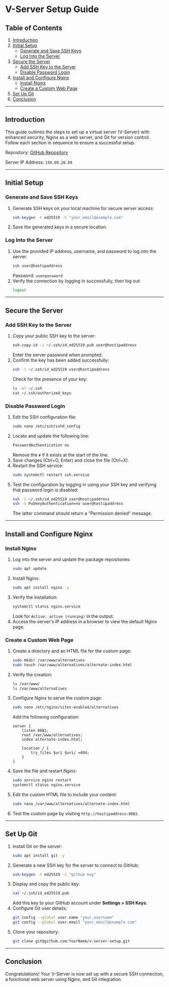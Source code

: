 # V-Server Setup Guide

## Table of Contents

1. [Introduction](#introduction)
2. [Initial Setup](#initial-setup)
   - [Generate and Save SSH Keys](#generate-and-save-ssh-keys)
   - [Log Into the Server](#log-into-the-server)
3. [Secure the Server](#secure-the-server)
   - [Add SSH Key to the Server](#add-ssh-key-to-the-server)
   - [Disable Password Login](#disable-password-login)
4. [Install and Configure Nginx](#install-and-configure-nginx)
   - [Install Nginx](#install-nginx)
   - [Create a Custom Web Page](#create-a-custom-web-page)
5. [Set Up Git](#set-up-git)
6. [Conclusion](#conclusion)

---

## Introduction

This guide outlines the steps to set up a virtual server (V-Server) with enhanced security, Nginx as a web server, and Git for version control. Follow each section in sequence to ensure a successful setup.

Repository: [GitHub Repository](https://github.com/Zeebuhh/v-server-setup)

Server IP Address: `159.69.20.89`

---

## Initial Setup

### Generate and Save SSH Keys

1. Generate SSH keys on your local machine for secure server access:
   ```bash
   ssh-keygen -t ed25519 -C "your_email@example.com"
   ```
2. Save the generated keys in a secure location.

### Log Into the Server

1. Use the provided IP address, username, and password to log into the server:
   ```bash
   ssh user@hostipaddress
   ```
   Password: `userpassword`
2. Verify the connection by logging in successfully, then log out:
   ```bash
   logout
   ```

---

## Secure the Server

### Add SSH Key to the Server

1. Copy your public SSH key to the server:
   ```bash
   ssh-copy-id -i ~/.ssh/id_ed25519.pub user@hostipaddress
   ```
   Enter the server password when prompted.
2. Confirm the key has been added successfully:
   ```bash
   ssh -i ~/.ssh/id_ed25519 user@hostipaddress
   ```
   Check for the presence of your key:
   ```bash
   ls -al ~/.ssh
   cat ~/.ssh/authorized_keys
   ```

### Disable Password Login

1. Edit the SSH configuration file:
   ```bash
   sudo nano /etc/ssh/sshd_config
   ```
2. Locate and update the following line:
   ```bash
   PasswordAuthentication no
   ```
   Remove the `#` if it exists at the start of the line.
3. Save changes (Ctrl+O, Enter) and close the file (Ctrl+X).
4. Restart the SSH service:
   ```bash
   sudo systemctl restart ssh.service
   ```
5. Test the configuration by logging in using your SSH key and verifying that password login is disabled:
   ```bash
   ssh -i ~/.ssh/id_ed25519 user@hostipaddress
   ssh -o PubkeyAuthentication=no user@hostipaddress
   ```
   The latter command should return a "Permission denied" message.

---

## Install and Configure Nginx

### Install Nginx

1. Log into the server and update the package repositories:
   ```bash
   sudo apt update
   ```
2. Install Nginx:
   ```bash
   sudo apt install nginx -y
   ```
3. Verify the installation:
   ```bash
   systemctl status nginx.service
   ```
   Look for `Active: active (running)` in the output.
4. Access the server's IP address in a browser to view the default Nginx page.

### Create a Custom Web Page

1. Create a directory and an HTML file for the custom page:
   ```bash
   sudo mkdir /var/www/alternatives
   sudo touch /var/www/alternatives/alternate-index.html
   ```
2. Verify the creation:
   ```bash
   ls /var/www/
   ls /var/www/alternatives
   ```
3. Configure Nginx to serve the custom page:

   ```bash
   sudo nano /etc/nginx/sites-enabled/alternatives
   ```

   Add the following configuration:

   ```nginx
   server {
       listen 8081;
       root /var/www/alternatives;
       index alternate-index.html;

       location / {
           try_files $uri $uri/ =404;
       }
   }
   ```

4. Save the file and restart Nginx:
   ```bash
   sudo service nginx restart
   systemctl status nginx.service
   ```
5. Edit the custom HTML file to include your content:
   ```bash
   sudo nano /var/www/alternatives/alternate-index.html
   ```
6. Test the custom page by visiting `http://hostipaddress:8081`.

---

## Set Up Git

1. Install Git on the server:
   ```bash
   sudo apt install git -y
   ```
2. Generate a new SSH key for the server to connect to GitHub:
   ```bash
   ssh-keygen -t ed25519 -C "github key"
   ```
3. Display and copy the public key:
   ```bash
   cat ~/.ssh/id_ed25519.pub
   ```
   Add this key to your GitHub account under **Settings > SSH Keys**.
4. Configure Git user details:
   ```bash
   git config --global user.name "your_username"
   git config --global user.email "your_email@example.com"
   ```
5. Clone your repository:
   ```bash
   git clone git@github.com:YourName/v-server-setup.git
   ```

---

## Conclusion

Congratulations! Your V-Server is now set up with a secure SSH connection, a functional web server using Nginx, and Git integration.
